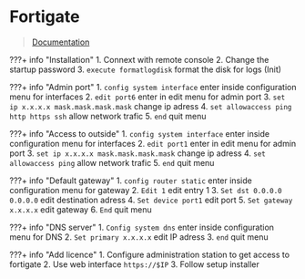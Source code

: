 # Fortigate

> [Documentation](https://docs.fortinet.com/document/fortigate/7.2.3/administration-guide/954635/getting-started)

???+ info "Installation"
    1. Connext with remote console
    2. Change the startup password
    3. `execute formatlogdisk` format the disk for logs (Init)

???+ info "Admin port"
    1. `config system interface` enter inside configuration menu for interfaces
    2. `edit port6` enter in edit menu for admin port
    3. `set ip x.x.x.x mask.mask.mask.mask` change ip adress
    4. `set allowaccess ping http https ssh` allow network trafic
    5. `end` quit menu

???+ info "Access to outside"
    1. `config system interface` enter inside configuration menu for interfaces
    2. `edit port1`  enter in edit menu for admin port
    3. `set ip x.x.x.x mask.mask.mask.mask` change ip adress
    4. `set allowaccess ping` allow network trafic
    5. `end` quit menu

???+ info "Default gateway"
    1. `config router static` enter inside configuration menu for gateway
    2. `Edit 1` edit entry 1
    3. `Set dst 0.0.0.0 0.0.0.0` edit destination adress
    4. `Set device port1` edit port
    5. `Set gateway x.x.x.x` edit gateway
    6. `End` quit menu

???+ info "DNS server"
    1. `Config system dns` enter inside configuration menu for DNS
    2. `Set primary x.x.x.x` edit IP adress
    3. `end` quit menu

???+ info "Add licence"
    1. Configure administration station to get access to fortigate
    2. Use web interface `https://$IP`
    3. Follow setup installer
